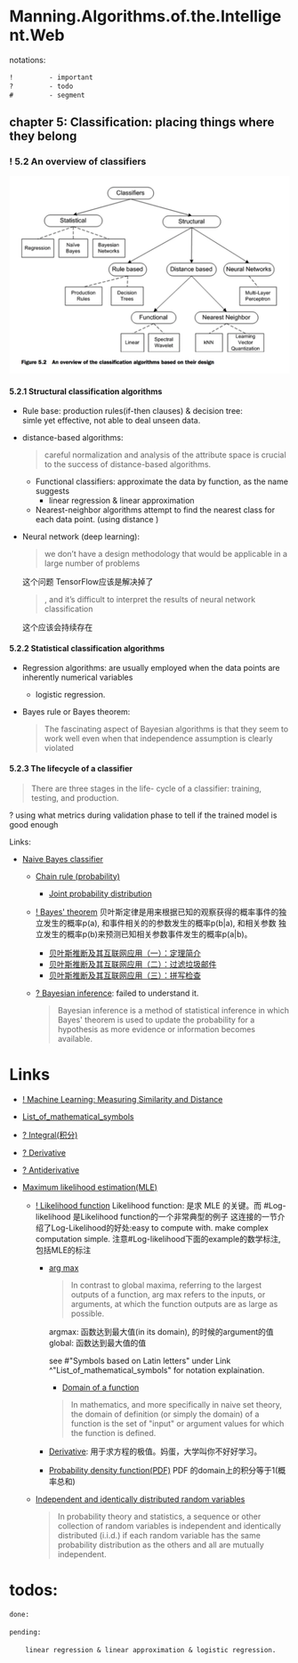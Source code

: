 # Manning.Algorithms.of.the.Intelligent.Web

notations:

    !         - important
    ?         - todo
    #         - segment


## chapter 5: Classification: placing things where they belong
### ! 5.2 An overview of classifiers
![An overview of the classification algorithms based on their design](./assets/aiw_classifcation_overview.png)

#### 5.2.1 Structural classification algorithms

* Rule base: production rules(if-then clauses) & decision tree:  
    simle yet effective, not able to deal unseen data.

* distance-based algorithms: 
    >careful normalization and analysis of the attribute space is crucial to the success of distance-based algorithms.

    * Functional classifiers:  approximate the data by function, as the name suggests
        * linear regression & linear approximation
    * Nearest-neighbor algorithms attempt to find the nearest class for each data point. (using distance )

* Neural network (deep learning):
    > we don’t have a design methodology that would be applicable in a large number of problems

    这个问题 TensorFlow应该是解决掉了
    > , and it’s difficult to interpret the results of neural network classification

    这个应该会持续存在

#### 5.2.2 Statistical classification algorithms

* Regression algorithms: are usually employed when the data points are inherently numerical variables
    * logistic regression.

* Bayes rule or Bayes theorem:
    > The fascinating aspect of Bayesian algorithms is that they seem to work well even 
    when that independence assumption is clearly violated

#### 5.2.3 The lifecycle of a classifier
>There are three stages in the life- cycle of a classifier: training, testing, and production.

? using what metrics during validation phase to tell if the trained model is good enough 

Links:
* [Naive Bayes classifier](https://en.wikipedia.org/wiki/Naive_Bayes_classifier)
    * [Chain rule (probability)](https://en.wikipedia.org/wiki/Chain_rule_(probability))
        * [Joint probability distribution](https://en.wikipedia.org/wiki/Joint_probability_distribution)
    * [! Bayes' theorem](https://en.wikipedia.org/wiki/Bayes%27_theorem)
        贝叶斯定律是用来根据已知的观察获得的概率事件的独立发生的概率p(a), 和事件相关的的参数发生的概率p(b|a), 和相关参数
        独立发生的概率p(b)来预测已知相关参数事件发生的概率p(a|b)。
        * [贝叶斯推断及其互联网应用（一）：定理简介](http://www.ruanyifeng.com/blog/2011/08/bayesian_inference_part_one.html)
        * [贝叶斯推断及其互联网应用（二）：过滤垃圾邮件](http://www.ruanyifeng.com/blog/2011/08/bayesian_inference_part_two.html)
        * [贝叶斯推断及其互联网应用（三）：拼写检查](http://www.ruanyifeng.com/blog/2012/10/spelling_corrector.html)

    * [? Bayesian inference](https://en.wikipedia.org/wiki/Bayesian_inference): failed to understand it.
        > Bayesian inference is a method of statistical inference in which Bayes' theorem is used to update the probability for a hypothesis as more evidence or information becomes available. 



# Links
* [! Machine Learning: Measuring Similarity and Distance](https://dzone.com/articles/machine-learning-measuring)

* [List_of_mathematical_symbols](https://en.wikipedia.org/wiki/List_of_mathematical_symbols)
* [? Integral(积分)](https://en.wikipedia.org/wiki/Integral)
* [? Derivative](https://en.wikipedia.org/wiki/Derivative)
* [? Antiderivative](https://en.wikipedia.org/wiki/Antiderivative)
* [Maximum likelihood estimation(MLE)](https://en.wikipedia.org/wiki/Maximum_likelihood_estimation)
    * [! Likelihood function](https://en.wikipedia.org/wiki/Likelihood_function)
        Likelihood function: 是求 MLE 的关键。而 #Log-likelihood 是Likelihood function的一个非常典型的例子
        这连接的一节介绍了Log-Likelihood的好处:easy to compute with. make complex computation simple.
        注意#Log-likelihood下面的example的数学标注, 包括MLE的标注

        * [arg max](https://en.wikipedia.org/wiki/Arg_max)
            > In contrast to global maxima, referring to the largest outputs of a function, 
            arg max refers to the inputs, or arguments, at which the function outputs are as 
            large as possible.

            argmax: 函数达到最大值(in its domain), 的时候的argument的值  
            global: 函数达到最大值的值

            see #"Symbols based on Latin letters" under Link ^"List_of_mathematical_symbols" 
            for notation explaination.

            * [Domain of a function](https://en.wikipedia.org/wiki/Domain_of_a_function)
            >In mathematics, and more specifically in naive set theory, the domain of definition 
            (or simply the domain) of a function is the set of "input" or argument values for 
            which the function is defined.

        * [Derivative](https://en.wikipedia.org/wiki/Derivative): 用于求方程的极值。妈蛋，大学叫你不好好学习。

        * [Probability density function(PDF)](https://en.wikipedia.org/wiki/Probability_density_function)
            PDF 的domain上的积分等于1(概率总和)

    * [Independent and identically distributed random variables](https://en.wikipedia.org/wiki/Independent_and_identically_distributed_random_variables)
        > In probability theory and statistics, a sequence or other collection of random variables is 
        independent and identically distributed (i.i.d.) if each random variable has the same probability 
        distribution as the others and all are mutually independent.

# todos:

    done:

    pending:

        linear regression & linear approximation & logistic regression.
